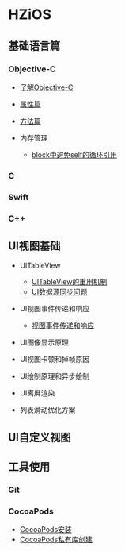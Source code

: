 # HZiOS

## 基础语言篇
 
### Objective-C 
 
 + [了解Objective-C ](https://github.com/huaTJ0210/HZiOS/blob/master/基础-语言篇/Objective-C/Effective-ObjectiveC/了解objective-C.md)
 + [属性篇](https://github.com/huaTJ0210/HZiOS/blob/master/基础-语言篇/Objective-C/Effective-ObjectiveC/属性篇.md)
 + [方法篇](https://github.com/huaTJ0210/HZiOS/blob/master/基础-语言篇/Objective-C/Effective-ObjectiveC/方法篇.md)
 + 内存管理
   
   - [block中避免self的循环引用](https://github.com/huaTJ0210/HZiOS/blob/master/基础-语言篇/Objective-C/Effective-ObjectiveC/self避免引用循环.md)
 
 ### C
 
 ### Swift
 
 ### C++
 
 ## UI视图基础 
 
  + UITableView  
  
    - [UITableView的重用机制](https://github.com/huaTJ0210/HZiOS/blob/master/知识模块/HZUIKIT/HZUIKIT/UITableView/UITableView的重用机制/UITableView的重用机制.md)  
    - [UI数据源同步问题](https://github.com/huaTJ0210/HZiOS/blob/master/知识模块/HZUIKIT/HZUIKIT/UITableView/UI数据源同步问题.md)
    
  + UI视图事件传递和响应   
  
    - [视图事件传递和响应](https://raw.githubusercontent.com/huaTJ0210/HZiOS/master/知识模块/8-UI视图/视图事件传递和响应.jpeg) 
    
  + UI图像显示原理
  + UI视图卡顿和掉帧原因
  + UI绘制原理和异步绘制
  + UI离屏渲染
  + 列表滑动优化方案
  
  ## UI自定义视图
 
 ## 工具使用
 
 ### Git
 
 ### CocoaPods
 + [CocoaPods安装](https://github.com/huaTJ0210/HZiOS/blob/master/工具使用/Cocoapods/CocoaPods创建.md)
 + [CocoaPods私有库创建](https://github.com/huaTJ0210/HZiOS/blob/master/工具使用/Cocoapods/cocoaPod私有库.md)
